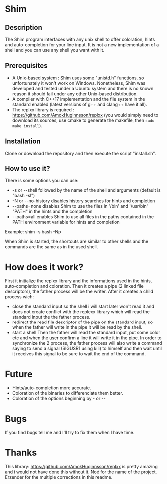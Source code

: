 # Shim
## Description
The Shim program interfaces with any unix shell to offer coloration, hints and auto-completion for your line input. It is not a new implementation of a shell and you can use any shell you want with it.

## Prerequisites
* A Unix-based system : Shim uses some "unistd.h" functions, so unfortunately it won't work on Windows. Nonetheless, Shim was developed and tested under a Ubuntu system and there is no known reason it should fail under any other Unix-based distribution.
* A compiler with C++17 implementation and the file system in the standard enabled (latest versions of g++ and clang++ have it all).
* The replxx library is required : https://github.com/AmokHuginnsson/replxx (you would simply need to download its sources, use cmake to generate the makefile, then `sudo make install`).

## Installation
Clone or download the repository and then execute the script "install.sh".

## How to use it?
There is some options you can use:
- -s or --shell followed by the name of the shell and arguments (default is "bash -sl")
- -N or --no-history disables history searches for hints and completion
- --paths=none disables Shim to use the files in '/bin' and '/usr/bin' "PATH" in the hints and the completion
-  --paths=all enables Shim to use all files in the paths contained in the PATH environment variable for hints and completion

Example:
shim -s bash -Np

When Shim is started, the shortcuts are similar to other shells and the commands are the same as in the used shell.

# How does it work?
First it initialize the replxx library and the informations used in the hints, auto-completion and coloration.
Then it creates a pipe (2 linked file descriptors), the father process will be the writer.
After it creates a child process wich:
- close the standard input so the shell i will start later won't read it and does not create conflict with the replexx library which will read the standard input the the father process.
- redirect the read file descriptor of the pipe on the standard input, so when the father will write in the pipe it will be read by the shell.
- start a shell
Then the father will read the standard input, put some color etc and when the user confirm a line it will write it in the pipe.
In order to synchronize the 2 process, the father process will also write a command saying to send a signal (SIGUSR1 using kill) to himself and then wait until it receives this signal to be sure to wait the end of the command.

# Future
- Hints/auto-completion more accurate.
- Coloration of the binaries to differenciate them better.
- Coloration of the options beginning by - or --

# Bugs
If you find bugs tell me and I'll try to fix them when I have time.

# Thanks
This library: https://github.com/AmokHuginnsson/replxx is pretty amazing and i would not have done this without it.
Noé for the name of the project.
Erzender for the multiple corrections in this readme.

